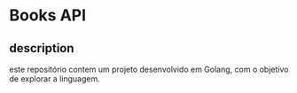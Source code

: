 # Books API 

## description

este repositório contem um projeto desenvolvido em Golang, com o objetivo de explorar a linguagem.

